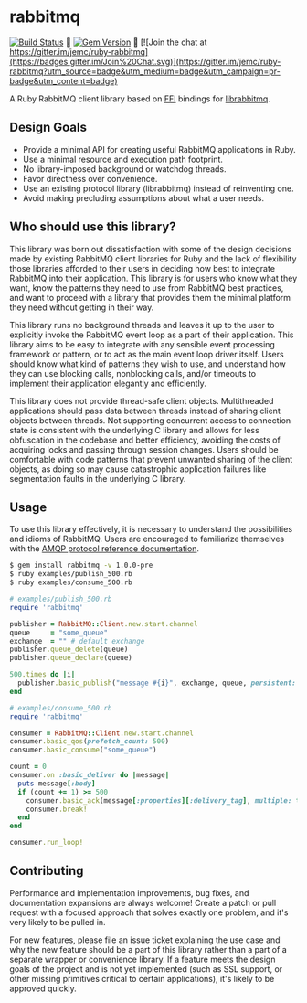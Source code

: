 # rabbitmq

[![Build Status](https://circleci.com/gh/jemc/ruby-rabbitmq/tree/master.svg?style=svg)](https://circleci.com/gh/jemc/ruby-rabbitmq/tree/master) 
[![Gem Version](https://badge.fury.io/rb/rabbitmq.png)](http://badge.fury.io/rb/rabbitmq) 
[![Join the chat at https://gitter.im/jemc/ruby-rabbitmq](https://badges.gitter.im/Join%20Chat.svg)](https://gitter.im/jemc/ruby-rabbitmq?utm_source=badge&utm_medium=badge&utm_campaign=pr-badge&utm_content=badge)

A Ruby RabbitMQ client library based on [FFI](https://github.com/ffi/ffi/wiki) bindings for [librabbitmq](https://github.com/alanxz/rabbitmq-c).

## Design Goals

- Provide a minimal API for creating useful RabbitMQ applications in Ruby.
- Use a minimal resource and execution path footprint.
- No library-imposed background or watchdog threads.
- Favor directness over convenience.
- Use an existing protocol library (librabbitmq) instead of reinventing one.
- Avoid making precluding assumptions about what a user needs.

## Who should use this library?

This library was born out dissatisfaction with some of the design decisions made by existing RabbitMQ client libraries for Ruby and the lack of flexibility those libraries afforded to their users in deciding how best to integrate RabbitMQ into their application. This library is for users who know what they want, know the patterns they need to use from RabbitMQ best practices, and want to proceed with a library that provides them the minimal platform they need without getting in their way.

This library runs no background threads and leaves it up to the user to explicitly invoke the RabbitMQ event loop as a part of their application. This library aims to be easy to integrate with any sensible event processing framework or pattern, or to act as the main event loop driver itself. Users should know what kind of patterns they wish to use, and understand how they can use blocking calls, nonblocking calls, and/or timeouts to implement their application elegantly and efficiently.

This library does not provide thread-safe client objects. Multithreaded applications should pass data between threads instead of sharing client objects between threads. Not supporting concurrent access to connection state is consistent with the underlying C library and allows for less obfuscation in the codebase and better efficiency, avoiding the costs of acquiring locks and passing through session changes. Users should be comfortable with code patterns that prevent unwanted sharing of the client objects, as doing so may cause catastrophic application failures like segmentation faults in the underlying C library.

## Usage

To use this library effectively, it is necessary to understand the possibilities and idioms of RabbitMQ. Users are encouraged to familiarize themselves with the [AMQP protocol reference documentation](http://www.rabbitmq.com/amqp-0-9-1-reference.html).

```bash
$ gem install rabbitmq -v 1.0.0-pre
$ ruby examples/publish_500.rb
$ ruby examples/consume_500.rb
```

```ruby
# examples/publish_500.rb
require 'rabbitmq'

publisher = RabbitMQ::Client.new.start.channel
queue     = "some_queue"
exchange  = "" # default exchange
publisher.queue_delete(queue)
publisher.queue_declare(queue)

500.times do |i|
  publisher.basic_publish("message #{i}", exchange, queue, persistent: true)
end
```

```ruby
# examples/consume_500.rb
require 'rabbitmq'

consumer = RabbitMQ::Client.new.start.channel
consumer.basic_qos(prefetch_count: 500)
consumer.basic_consume("some_queue")

count = 0
consumer.on :basic_deliver do |message|
  puts message[:body]
  if (count += 1) >= 500
    consumer.basic_ack(message[:properties][:delivery_tag], multiple: true)
    consumer.break!
  end
end

consumer.run_loop!
```

## Contributing

Performance and implementation improvements, bug fixes, and documentation expansions are always welcome! Create a patch or pull request with a focused approach that solves exactly one problem, and it's very likely to be pulled in.

For new features, please file an issue ticket explaining the use case and why the new feature should be a part of this library rather than a part of a separate wrapper or convenience library. If a feature meets the design goals of the project and is not yet implemented (such as SSL support, or other missing primitives critical to certain applications), it's likely to be approved quickly.
